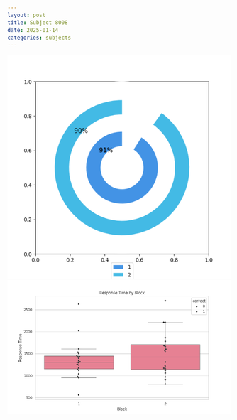 ```yaml
---
layout: post
title: Subject 8008
date: 2025-01-14
categories: subjects
---
```


![](data/8008/run-10/8008__acc_test.png)
![](data/8008/run-10/8008_rt.png)
